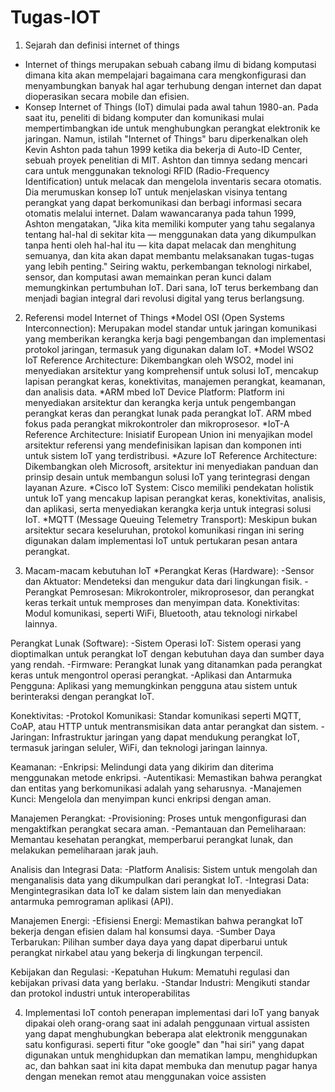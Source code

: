 # Tugas-IOT

1. Sejarah dan definisi internet of things
* Internet of things merupakan sebuah cabang ilmu di bidang komputasi dimana kita akan mempelajari bagaimana cara mengkonfigurasi dan menyambungkan banyak hal agar terhubung dengan internet dan dapat dioperasikan secara mobile dan efisien.
* Konsep Internet of Things (IoT) dimulai pada awal tahun 1980-an. Pada saat itu, peneliti di bidang komputer dan komunikasi mulai mempertimbangkan ide untuk menghubungkan perangkat elektronik ke jaringan. Namun, istilah "Internet of Things" baru diperkenalkan oleh Kevin Ashton pada tahun 1999 ketika dia bekerja di Auto-ID Center, sebuah proyek penelitian di MIT.
Ashton dan timnya sedang mencari cara untuk menggunakan teknologi RFID (Radio-Frequency Identification) untuk melacak dan mengelola inventaris secara otomatis. Dia merumuskan konsep IoT untuk menjelaskan visinya tentang perangkat yang dapat berkomunikasi dan berbagi informasi secara otomatis melalui internet. Dalam wawancaranya pada tahun 1999, Ashton mengatakan, "Jika kita memiliki komputer yang tahu segalanya tentang hal-hal di sekitar kita — menggunakan data yang dikumpulkan tanpa henti oleh hal-hal itu — kita dapat melacak dan menghitung semuanya, dan kita akan dapat membantu melaksanakan tugas-tugas yang lebih penting."
Seiring waktu, perkembangan teknologi nirkabel, sensor, dan komputasi awan memainkan peran kunci dalam memungkinkan pertumbuhan IoT. Dari sana, IoT terus berkembang dan menjadi bagian integral dari revolusi digital yang terus berlangsung.


2. Referensi model Internet of Things
*Model OSI (Open Systems Interconnection): Merupakan model standar untuk jaringan komunikasi yang memberikan kerangka kerja bagi pengembangan dan implementasi protokol jaringan, termasuk yang digunakan dalam IoT.
*Model WSO2 IoT Reference Architecture: Dikembangkan oleh WSO2, model ini menyediakan arsitektur yang komprehensif untuk solusi IoT, mencakup lapisan perangkat keras, konektivitas, manajemen perangkat, keamanan, dan analisis data.
*ARM mbed IoT Device Platform: Platform ini menyediakan arsitektur dan kerangka kerja untuk pengembangan perangkat keras dan perangkat lunak pada perangkat IoT. ARM mbed fokus pada perangkat mikrokontroler dan mikroprosesor.
*IoT-A Reference Architecture: Inisiatif European Union ini menyajikan model arsitektur referensi yang mendefinisikan lapisan dan komponen inti untuk sistem IoT yang terdistribusi.
*Azure IoT Reference Architecture: Dikembangkan oleh Microsoft, arsitektur ini menyediakan panduan dan prinsip desain untuk membangun solusi IoT yang terintegrasi dengan layanan Azure.
*Cisco IoT System: Cisco memiliki pendekatan holistik untuk IoT yang mencakup lapisan perangkat keras, konektivitas, analisis, dan aplikasi, serta menyediakan kerangka kerja untuk integrasi solusi IoT.
*MQTT (Message Queuing Telemetry Transport): Meskipun bukan arsitektur secara keseluruhan, protokol komunikasi ringan ini sering digunakan dalam implementasi IoT untuk pertukaran pesan antara perangkat.

3. Macam-macam kebutuhan IoT
*Perangkat Keras (Hardware):
  -Sensor dan Aktuator: Mendeteksi dan mengukur data dari lingkungan fisik.
  -Perangkat Pemrosesan: Mikrokontroler, mikroprosesor, dan perangkat keras terkait untuk memproses dan menyimpan data.
Konektivitas: Modul komunikasi, seperti WiFi, Bluetooth, atau teknologi nirkabel lainnya.

Perangkat Lunak (Software):
  -Sistem Operasi IoT: Sistem operasi yang dioptimalkan untuk perangkat IoT dengan kebutuhan daya dan sumber daya yang rendah.
  -Firmware: Perangkat lunak yang ditanamkan pada perangkat keras untuk mengontrol operasi perangkat.
  -Aplikasi dan Antarmuka Pengguna: Aplikasi yang memungkinkan pengguna atau sistem untuk berinteraksi dengan perangkat IoT.
  
Konektivitas:
  -Protokol Komunikasi: Standar komunikasi seperti MQTT, CoAP, atau HTTP untuk mentransmisikan data antar perangkat dan sistem.
  -Jaringan: Infrastruktur jaringan yang dapat mendukung perangkat IoT, termasuk jaringan seluler, WiFi, dan teknologi jaringan lainnya.
  
Keamanan:
  -Enkripsi: Melindungi data yang dikirim dan diterima menggunakan metode enkripsi.
  -Autentikasi: Memastikan bahwa perangkat dan entitas yang berkomunikasi adalah yang seharusnya.
  -Manajemen Kunci: Mengelola dan menyimpan kunci enkripsi dengan aman.
  
Manajemen Perangkat:
  -Provisioning: Proses untuk mengonfigurasi dan mengaktifkan perangkat secara aman.
  -Pemantauan dan Pemeliharaan: Memantau kesehatan perangkat, memperbarui perangkat lunak, dan melakukan pemeliharaan jarak jauh.
  
Analisis dan Integrasi Data:
  -Platform Analisis: Sistem untuk mengolah dan menganalisis data yang dikumpulkan dari perangkat IoT.
  -Integrasi Data: Mengintegrasikan data IoT ke dalam sistem lain dan menyediakan antarmuka pemrograman aplikasi (API).
  
Manajemen Energi:
  -Efisiensi Energi: Memastikan bahwa perangkat IoT bekerja dengan efisien dalam hal konsumsi daya.
  -Sumber Daya Terbarukan: Pilihan sumber daya daya yang dapat diperbarui untuk perangkat nirkabel atau yang bekerja di lingkungan terpencil.
  
Kebijakan dan Regulasi:
  -Kepatuhan Hukum: Mematuhi regulasi dan kebijakan privasi data yang berlaku.
  -Standar Industri: Mengikuti standar dan protokol industri untuk interoperabilitas

4. Implementasi IoT
contoh penerapan implementasi dari IoT yang banyak dipakai oleh orang-orang saat ini adalah penggunaan virtual assisten yang dapat menghubungkan beberapa alat elektronik menggunakan satu konfigurasi. seperti fitur "oke google" dan "hai siri" yang dapat digunakan untuk menghidupkan dan mematikan lampu, menghidupkan ac, dan bahkan saat ini kita dapat membuka dan menutup pagar hanya dengan menekan remot atau menggunakan voice assisten 
